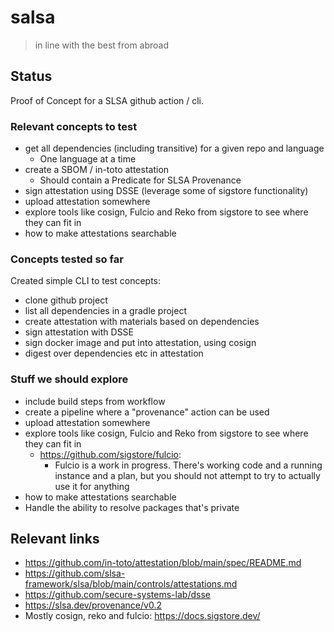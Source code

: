 # salsa

> in line with the best from abroad

## Status

Proof of Concept for a SLSA github action / cli.

### Relevant concepts to test

* get all dependencies (including transitive) for a given repo and language
    * One language at a time
* create a SBOM / in-toto attestation
    * Should contain a Predicate for SLSA Provenance
* sign attestation using DSSE (leverage some of sigstore functionality)
* upload attestation somewhere
* explore tools like cosign, Fulcio and Reko from sigstore to see where they can fit in
* how to make attestations searchable

### Concepts tested so far

Created simple CLI to test concepts:

* clone github project
* list all dependencies in a gradle project
* create attestation with materials based on dependencies
* sign attestation with DSSE
* sign docker image and put into attestation, using cosign
* digest over dependencies etc in attestation

### Stuff we should explore

* include build steps from workflow
* create a pipeline where a "provenance" action can be used
* upload attestation somewhere
* explore tools like cosign, Fulcio and Reko from sigstore to see where they can fit in
    * https://github.com/sigstore/fulcio:
        * Fulcio is a work in progress. There's working code and a running instance and a plan, but you should not
          attempt to try to actually use it for anything
* how to make attestations searchable
* Handle the ability to resolve packages that's private

## Relevant links

* https://github.com/in-toto/attestation/blob/main/spec/README.md
* https://github.com/slsa-framework/slsa/blob/main/controls/attestations.md
* https://github.com/secure-systems-lab/dsse
* https://slsa.dev/provenance/v0.2
* Mostly cosign, reko and fulcio: https://docs.sigstore.dev/
